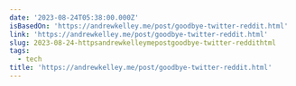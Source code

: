 ```yaml
---
date: '2023-08-24T05:38:00.000Z'
isBasedOn: 'https://andrewkelley.me/post/goodbye-twitter-reddit.html'
link: 'https://andrewkelley.me/post/goodbye-twitter-reddit.html'
slug: 2023-08-24-httpsandrewkelleymepostgoodbye-twitter-reddithtml
tags:
  - tech
title: 'https://andrewkelley.me/post/goodbye-twitter-reddit.html'
---
```


